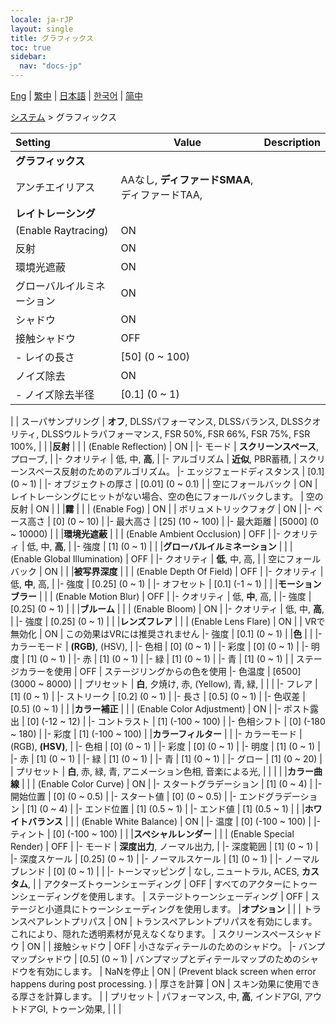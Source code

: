 ```yaml
---
locale: ja-rJP
layout: single
title: グラフィックス
toc: true
sidebar:
  nav: "docs-jp"
---
```

[Eng](/dancexr/menu/2025.4/system2/graphics) | [繁中](/tw/dancexr/menu/2025.4/system2/graphics) | [日本語](/jp/dancexr/menu/2025.4/system2/graphics) | [한국어](/kr/dancexr/menu/2025.4/system2/graphics) | [简中](/zh/dancexr/menu/2025.4/system2/graphics)

[システム](../menu#システム) > グラフィックス



| Setting | Value | Description |
| :--- | --- | :--- |
|**グラフィックス** | | 
| アンチエイリアス | AAなし, **ディファードSMAA**, ディファードTAA,  |  |
|**レイトレーシング** | | 
| (Enable Raytracing) | ON | 
| 反射 | ON | 
| 環境光遮蔽 | ON | 
| グローバルイルミネーション | ON | 
| シャドウ | ON | 
| 接触シャドウ | OFF | 
|- レイの長さ | [50] (0 ~ 100) | 
| ノイズ除去 | ON | 
|- ノイズ除去半径 | [0.1] (0 ~ 1) | 
|
| スーパサンプリング | **オフ**, DLSSパフォーマンス, DLSSバランス, DLSSクオリティ, DLSSウルトラパフォーマンス, FSR 50%, FSR 66%, FSR 75%, FSR 100%,  |  |
|**反射** | | 
| (Enable Reflection) | ON | 
|- モード | **スクリーンスペース**, プローブ,  | 
|- クオリティ | 低, 中, **高**,  | 
|- アルゴリズム | **近似**, PBR蓄積,  | スクリーンスペース反射のためのアルゴリズム。
|- エッジフェードディスタンス | [0.1] (0 ~ 1) | 
|- オブジェクトの厚さ | [0.01] (0 ~ 0.1) | 
| 空にフォールバック | ON | レイトレーシングにヒットがない場合、空の色にフォールバックします。
| 空の反射 | ON | 
|
|**霧** | | 
| (Enable Fog) | ON | 
| ボリュメトリックフォグ | ON | 
|- ベース高さ | [0] (0 ~ 10) | 
|- 最大高さ | [25] (10 ~ 100) | 
|- 最大距離 | [5000] (0 ~ 10000) | 
|
|**環境光遮蔽** | | 
| (Enable Ambient Occlusion) | OFF | 
|- クオリティ | 低, 中, **高**,  | 
|- 強度 | [1] (0 ~ 1) | 
|
|**グローバルイルミネーション** | | 
| (Enable Global Illumination) | OFF | 
|- クオリティ | **低**, 中, 高,  | 
| 空にフォールバック | ON | 
|
|**被写界深度** | | 
| (Enable Depth Of Field) | OFF | 
|- クオリティ | 低, **中**, 高,  | 
|- 強度 | [0.25] (0 ~ 1) | 
|- オフセット | [0.1] (-1 ~ 1) | 
|
|**モーションブラー** | | 
| (Enable Motion Blur) | OFF | 
|- クオリティ | 低, **中**, 高,  | 
|- 強度 | [0.25] (0 ~ 1) | 
|
|**ブルーム** | | 
| (Enable Bloom) | ON | 
|- クオリティ | 低, 中, **高**,  | 
|- 強度 | [0.25] (0 ~ 1) | 
|
|**レンズフレア** | | 
| (Enable Lens Flare) | ON | 
| VRで無効化 | ON | この効果はVRには推奨されません
|- 強度 | [0.1] (0 ~ 1) | 
|**色** | | 
|- カラーモード | **(RGB)**, (HSV),  | 
|- 色相 | [0] (0 ~ 1) | 
|- 彩度 | [0] (0 ~ 1) | 
|- 明度 | [1] (0 ~ 1) | 
|- 赤 | [1] (0 ~ 1) | 
|- 緑 | [1] (0 ~ 1) | 
|- 青 | [1] (0 ~ 1) | 
| ステージカラーを使用 | OFF | ステージリングからの色を使用
|- 色温度 | [6500] (3000 ~ 8000) | 
| プリセット | **白**, 夕焼け, 赤, (Yellow), 青, 緑,  |  |
|
|- フレア | [1] (0 ~ 1) | 
|- ストリーク | [0.2] (0 ~ 1) | 
|- 長さ | [0.5] (0 ~ 1) | 
|- 色収差 | [0.5] (0 ~ 1) | 
|
|**カラー補正** | | 
| (Enable Color Adjustment) | ON | 
|- ポスト露出 | [0] (-12 ~ 12) | 
|- コントラスト | [1] (-100 ~ 100) | 
|- 色相シフト | [0] (-180 ~ 180) | 
|- 彩度 | [1] (-100 ~ 100) | 
|**カラーフィルター** | | 
|- カラーモード | (RGB), **(HSV)**,  | 
|- 色相 | [0] (0 ~ 1) | 
|- 彩度 | [0] (0 ~ 1) | 
|- 明度 | [1] (0 ~ 1) | 
|- 赤 | [1] (0 ~ 1) | 
|- 緑 | [1] (0 ~ 1) | 
|- 青 | [1] (0 ~ 1) | 
|- グロー | [1] (0 ~ 20) | 
| プリセット | **白**, 赤, 緑, 青, アニメーション色相, 音楽による光,  |  |
|
|
|**カラー曲線** | | 
| (Enable Color Curve) | ON | 
|- スタートグラデーション | [1] (0 ~ 4) | 
|- 開始位置 | [0] (0 ~ 0.5) | 
|- スタート値 | [0] (0 ~ 0.5) | 
|- エンドグラデーション | [1] (0 ~ 4) | 
|- エンド位置 | [1] (0.5 ~ 1) | 
|- エンド値 | [1] (0.5 ~ 1) | 
|
|**ホワイトバランス** | | 
| (Enable White Balance) | ON | 
|- 温度 | [0] (-100 ~ 100) | 
|- ティント | [0] (-100 ~ 100) | 
|
|**スペシャルレンダー** | | 
| (Enable Special Render) | OFF | 
|- モード | **深度出力**, ノーマル出力,  | 
|- 深度範囲 | [1] (0 ~ 1) | 
|- 深度スケール | [0.25] (0 ~ 1) | 
|- ノーマルスケール | [1] (0 ~ 1) | 
|- ノーマルブレンド | [0] (0 ~ 1) | 
|
|- トーンマッピング | なし, ニュートラル, ACES, **カスタム**,  | 
| アクターズトゥーンシェーディング | OFF | すべてのアクターにトゥーンシェーディングを使用します。
| ステージトゥーンシェーディング | OFF | ステージと小道具にトゥーンシェーディングを使用します。
|**オプション** | | 
| トランスペアレントプリパス | ON | トランスペアレントプリパスを有効にします。これにより、隠れた透明素材が見えなくなります。
| スクリーンスペースシャドウ | ON | 
| 接触シャドウ | OFF | 小さなディテールのためのシャドウ。
|- バンプマップシャドウ | [0.5] (0 ~ 1) | バンプマップとディテールマップのためのシャドウを有効にします。
| NaNを停止 | ON | (Prevent black screen when error happens during post processing. )
| 厚さを計算 | ON | スキン効果に使用できる厚さを計算します。
|
| プリセット | パフォーマンス, 中, **高**, インドアGI, アウトドアGI, トゥーン効果,  |  |
|
